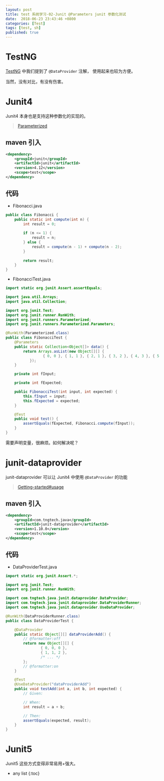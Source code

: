 ```yaml
---
layout: post
title: test 系统学习-02-Junit @Parameters junit 参数化测试
date:  2018-06-23 23:43:46 +0800
categories: [Test]
tags: [test, sh]
published: true
---
```


# TestNG

[TestNG](https://testng.org/doc/index.html) 中我们提到了  `@DataProvider` 注解，
使用起来也较为方便。

当然，没有对比，有没有伤害。

# Junit4

Junit4 本身也是支持这种参数化的实现的。

> [Parameterized](https://github.com/junit-team/junit4/wiki/Parameterized-tests)

## maven 引入

```xml
<dependency>
    <groupId>junit</groupId>
    <artifactId>junit</artifactId>
    <version>4.12</version>
    <scope>test</scope>
</dependency>
```

## 代码

- Fibonacci.java

```java
public class Fibonacci {
    public static int compute(int n) {
    	int result = 0;
    	
        if (n <= 1) { 
        	result = n; 
        } else { 
        	result = compute(n - 1) + compute(n - 2); 
        }
        
        return result;
    }
}
```

- FibonacciTest.java

```java
import static org.junit.Assert.assertEquals;

import java.util.Arrays;
import java.util.Collection;

import org.junit.Test;
import org.junit.runner.RunWith;
import org.junit.runners.Parameterized;
import org.junit.runners.Parameterized.Parameters;

@RunWith(Parameterized.class)
public class FibonacciTest {
    @Parameters
    public static Collection<Object[]> data() {
        return Arrays.asList(new Object[][] {     
                 { 0, 0 }, { 1, 1 }, { 2, 1 }, { 3, 2 }, { 4, 3 }, { 5, 5 }, { 6, 8 }  
           });
    }

    private int fInput;

    private int fExpected;

    public FibonacciTest(int input, int expected) {
        this.fInput = input;
        this.fExpected = expected;
    }

    @Test
    public void test() {
        assertEquals(fExpected, Fibonacci.compute(fInput));
    }
}
```

需要声明变量，很麻烦。如何解决呢？

# junit-dataprovider

junit-dataprovider 可以让 Junit4 中使用 `@DataProvider` 的功能

> [Getting-started#usage](https://github.com/TNG/junit-dataprovider/wiki/Getting-started#usage)

## maven 引入

```xml
<dependency>
    <groupId>com.tngtech.java</groupId>
    <artifactId>junit-dataprovider</artifactId>
    <version>1.10.0</version>
    <scope>test</scope>
</dependency>
```

## 代码

- DataProviderTest.java

```java
import static org.junit.Assert.*;

import org.junit.Test;
import org.junit.runner.RunWith;

import com.tngtech.java.junit.dataprovider.DataProvider;
import com.tngtech.java.junit.dataprovider.DataProviderRunner;
import com.tngtech.java.junit.dataprovider.UseDataProvider;

@RunWith(DataProviderRunner.class)
public class DataProviderTest {

    @DataProvider
    public static Object[][] dataProviderAdd() {
        // @formatter:off
        return new Object[][] {
                { 0, 0, 0 },
                { 1, 1, 2 },
                /* ... */
        };
        // @formatter:on
    }

    @Test
    @UseDataProvider("dataProviderAdd")
    public void testAdd(int a, int b, int expected) {
        // Given:

        // When:
        int result = a + b;

        // Then:
        assertEquals(expected, result);
    }
}
```

# Junit5

Junit5 这些方式变得非常易用+强大。


* any list
{:toc}